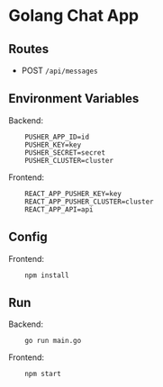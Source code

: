 # Golang Chat App

## Routes

- POST `/api/messages`

## Environment Variables

Backend:

        PUSHER_APP_ID=id
        PUSHER_KEY=key
        PUSHER_SECRET=secret
        PUSHER_CLUSTER=cluster

Frontend:

        REACT_APP_PUSHER_KEY=key
        REACT_APP_PUSHER_CLUSTER=cluster
        REACT_APP_API=api

## Config

Frontend:

        npm install

## Run

Backend:

        go run main.go

Frontend:

        npm start
